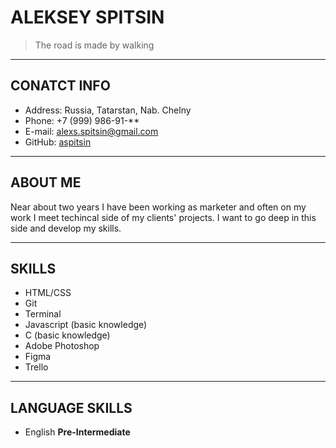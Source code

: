 # ALEKSEY SPITSIN 
> The road is made by walking
****
## CONATCT INFO
- Address: Russia, Tatarstan, Nab. Chelny 
- Phone: +7 (999) 986-91-**
- E-mail: alexs.spitsin@gmail.com
- GitHub: [aspitsin](https://breakdance.github.io/breakdance/)
****
## ABOUT ME 
Near about two years I have been working as marketer and often on my work I meet techincal side of my clients' projects. I want to go deep in this side and develop my skills. 
****
## SKILLS
- HTML/CSS 
- Git
- Terminal
- Javascript (basic knowledge)
- C (basic knowledge)
- Adobe Photoshop
- Figma
- Trello
****
## LANGUAGE SKILLS
- English **Pre-Intermediate**